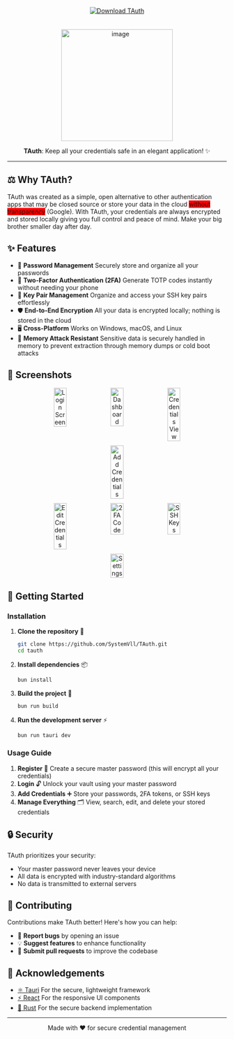 <p align="center">
  <a href="https://github.com/SystemVll/TAuth/releases/latest" target="_blank">
    <img src="https://img.shields.io/badge/⬇️%20Download%20Latest-TAuth-blueviolet?style=for-the-badge&logo=github" alt="Download TAuth" style="margin-bottom: 20px;"/>
  </a>
</p>

<div align="center">
  <img width="256" height="256" alt="image" src="https://github.com/user-attachments/assets/31ca86d6-776c-4206-9c6d-cf6693cd3073" />
</div>

<div align="center">
  <p><b>TAuth</b>: Keep all your credentials safe in an elegant application! ✨</p>
</div>

<hr/>

## ⚖️ Why TAuth?

TAuth was created as a simple, open alternative to other authentication apps that may be closed source or store your data in the cloud <span style="background-color: red;">without transparency</span> (Google). With TAuth, your credentials are always encrypted and stored locally giving you full control and peace of mind. Make your big brother smaller day after day.

## ✨ Features

-   🔑 **Password Management**   Securely store and organize all your passwords
-   🔢 **Two-Factor Authentication (2FA)**   Generate TOTP codes instantly without needing your phone
-   🔐 **Key Pair Management**   Organize and access your SSH key pairs effortlessly
-   🛡️ **End-to-End Encryption**   All your data is encrypted locally; nothing is stored in the cloud
-   🖥️ **Cross-Platform**   Works on Windows, macOS, and Linux
-   💾 **Memory Attack Resistant**   Sensitive data is securely handled in memory to prevent extraction through memory dumps or cold boot attacks

## 📸 Screenshots
<div align="center">
    <div style="display: flex; flex-wrap: wrap; gap: 10px; justify-content: center; margin-bottom: 10px;"> 
      <img src="https://github.com/user-attachments/assets/10431ca1-f7fc-4daa-8093-40b153f0ead8" alt="Login Screen" width="24%" style="border-radius: 5px;"/> 
      <img src="https://github.com/user-attachments/assets/32057b28-24de-45fa-8fd8-baa48c8f7439" alt="Dashboard" width="24%" style="border-radius: 5px;"/> 
      <img src="https://github.com/user-attachments/assets/d45b71d2-54ea-40e0-9e80-73896788afc2" alt="Credentials View" width="24%" style="border-radius: 5px;"/> 
      <img src="https://github.com/user-attachments/assets/2caf003b-89c5-44cd-880e-074e00639d4b" alt="Add Credentials" width="24%" style="border-radius: 5px;"/> 
    </div>
    <div style="display: flex; flex-wrap: wrap; gap: 10px; justify-content: center;">
      <img src="https://github.com/user-attachments/assets/c428982f-405c-4b52-82a5-74200fa6da94" alt="Edit Credentials" width="24%" style="border-radius: 5px;"/>
      <img src="https://github.com/user-attachments/assets/bf122aca-24b0-4198-a11d-bb54d829f10e" alt="2FA Code" width="24%" style="border-radius: 5px;"/>
      <img src="https://github.com/user-attachments/assets/78ed442d-58fc-43a3-a69b-9108d200b610" alt="SSH Keys" width="24%" style="border-radius: 5px;"/>
      <img src="https://github.com/user-attachments/assets/69163b98-2d0d-4f75-a9dd-cb65238eb193" alt="Settings" width="24%" style="border-radius: 5px;"/>
    </div>
</div>

## 🚀 Getting Started

### Installation

1. **Clone the repository** 📂

    ```sh
    git clone https://github.com/SystemVll/TAuth.git
    cd tauth
    ```

2. **Install dependencies** 📦

    ```sh
    bun install
    ```

3. **Build the project** 🔨

    ```sh
    bun run build
    ```

4. **Run the development server** ⚡
    ```sh
    bun run tauri dev
    ```

### Usage Guide

1. **Register** 📝   Create a secure master password (this will encrypt all your credentials)
2. **Login** 🔓   Unlock your vault using your master password
3. **Add Credentials** ➕   Store your passwords, 2FA tokens, or SSH keys
4. **Manage Everything** 🗂️   View, search, edit, and delete your stored credentials

## 🔒 Security

TAuth prioritizes your security:

-   Your master password never leaves your device
-   All data is encrypted with industry-standard algorithms
-   No data is transmitted to external servers

## 👥 Contributing

Contributions make TAuth better! Here's how you can help:

-   🐛 **Report bugs** by opening an issue
-   💡 **Suggest features** to enhance functionality
-   🧪 **Submit pull requests** to improve the codebase

## 🙏 Acknowledgements

-   [⚛️ Tauri](https://tauri.app/)   For the secure, lightweight framework
-   [⚡ React](https://reactjs.org/)   For the responsive UI components
-   [🦀 Rust](https://www.rust-lang.org/)   For the secure backend implementation

---

<div align="center">
  <p>Made with ❤️ for secure credential management</p>
</div>

